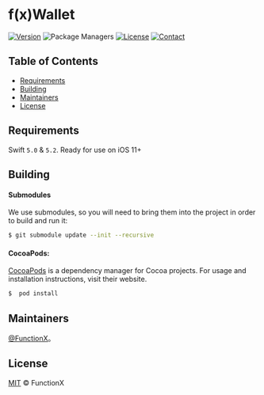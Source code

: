 # f(x)Wallet

[![Version](https://img.shields.io/github/release/HarshilShah/DeckTransition.svg)](https://github.com/FunctionX/fx-wallet-ios/releases/latest) ![Package Managers](https://img.shields.io/badge/supports-CocoaPods-orange.svg) [![License](https://img.shields.io/badge/license-MIT-999999.svg)](https://github.com/HarshilShah/DeckTransition/blob/master/LICENSE) [![Contact](https://img.shields.io/badge/contact-%40FunctionX-3a8fc1.svg)](https://twitter.com/FunctionX)



## Table of Contents

- [Requirements](#Requirements)
- [Building](#Building)
- [Maintainers](#Maintainers)
- [License](#License)


## Requirements

Swift `5.0` & `5.2`. Ready for use on iOS 11+



## Building

#### Submodules

We use submodules, so you will need to bring them into the project in order to build and run it:
```sh
$ git submodule update --init --recursive
```



#### CocoaPods:

[CocoaPods](https://cocoapods.org) is a dependency manager for Cocoa projects. For usage and installation instructions, visit their website.  

```sh
$  pod install
```



## Maintainers

[@FunctionX](https://github.com/FunctionX)。



## License

[MIT](LICENSE) © FunctionX 
